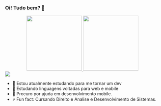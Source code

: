 ### Oi! Tudo bem? 👋

<div align="center">
  <a href="https://github.com/AlanBuss">
  <img height="180em" src="https://github-readme-stats.vercel.app/api?username=AlanBuss&show_icons=true&theme=dracula&include_all_commits=true&count_private=true"/>
  <img height="180em" src="https://github-readme-stats.vercel.app/api/top-langs/?username=AlanBuss&layout=compact&langs_count=7&theme=dracula"/>
</div>

<div **enviar e-mail para mim, adicionar redes sociais.
   <a href="https://instagram.com/alan_buss" target="_blank"><img src=
   "https://img.shields.io/badge/-Instagram-%23E4405F?style=for-the-badge&logo=instagram&logoColor=white" target="_blank"></a>
<!--**AlanBuss/AlanBuss** is a ✨ _special_ ✨ repository because its `README.md` (this file) appears on your GitHub profile.-->

- 🔭 Estou atualmente estudando para me tornar um dev
- 🌱 Estudando linguagens voltadas para web e mobile
- 🤔 Procuro por ajuda em desenvolvimento mobile.
- ⚡ Fun fact: Cursando Direito e Analise e Desenvolvimento de Sistemas.
